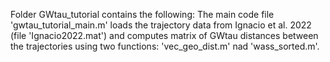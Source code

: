 Folder GWtau_tutorial contains the following:
The main code file 'gwtau_tutorial_main.m' loads the trajectory data from Ignacio et al. 2022 (file 'Ignacio2022.mat') and computes matrix of GWtau distances between the trajectories using two functions: 'vec_geo_dist.m' nad 'wass_sorted.m'.
